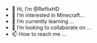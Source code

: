 - 👋 Hi, I’m @ReflixHD
- 👀 I’m interested in Minecraft...
- 🌱 I’m currently learning ...
- 💞️ I’m looking to collaborate on ...
- 📫 How to reach me ...

<!---
ReflixHD/ReflixHD is a ✨ special ✨ repository because its `README.md` (this file) appears on your GitHub profile.
You can click the Preview link to take a look at your changes.
--->
